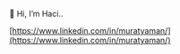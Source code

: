 👋 Hi, I’m Haci..

[https://www.linkedin.com/in/muratyaman/](https://www.linkedin.com/in/muratyaman/)
